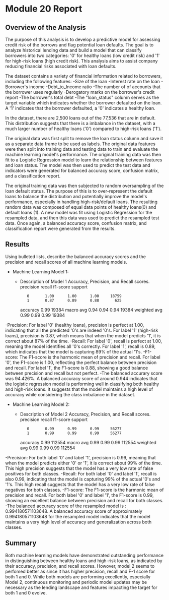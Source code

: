 # Module 20 Report 

## Overview of the Analysis

The purpose of this analysis is to develop a predictive model for assessing credit risk of the borrows and flag potential loan defaults. The goal is to analyze historical lending data and build a model that can classify borrowers into two categories: '0' for healthy loans (low credit risk) and '1' for high-risk loans (high credit risk). This analysis aims to assist company reducing financial risks associated with loan defaults.

The dataset  contains a variety of financial information related to borrowers, including the following features:
-Size of the loan
-Interest rate on the loan
-Borrower's income
-Debt_to_Income ratio
-The number of of accounts that the borrower uses regularly
-Derogatory marks on the borrower's credit report
-The borrower's total debt 
-The "loan_status" column serves as the target variable which indicates whether the borrower defaulted on the loan. A '1' indicates that the borrower defaulted, a '0' indicates a healthy loan.

In the dataset, there are 2,500 loans out of the 77,536 that are in default. This distribution suggests that there is a imbalance in the dataset, with a much larger number of healthy loans ('0') compared to high-risk loans ('1'). 


The original data was first split to remove the loan status column and save it as a separate data frame to be used as labels. The original data features were then split into training data and testing data to train and evaluate the machine learning model's performance.  The original training data was then fit to a Logistic Regression model to learn the relationship between features and loan status. The model was then used to predict the test data and indicators were generated for balanced accuracy score, confusion matrix, and a classification report. 

The original training data was then subjected to random oversampling of the loan default status. The purpose of this is to over-represent the default loans to balance the  distribution and potentially improve the model's performance, especially in handling high-risk/default loans. The resulting random data was composed of equal data points of healthy loans(0) and default loans (1). A new model was fit using Logistic Regression for the resampled data, and then this data was used to predict the resampled test data. Once again, a balanced accuracy score, confusion matrix, and classification report were generated from the results.


## Results

Using bulleted lists, describe the balanced accuracy scores and the precision and recall scores of all machine learning models.

* Machine Learning Model 1:
  * Description of Model 1 Accuracy, Precision, and Recall scores.
                  precision recall   f1-score   support

           0       1.00      1.00      1.00     18759
           1       0.87      0.89      0.88       625

    accuracy                           0.99     19384
   macro avg       0.94      0.94      0.94     19384
weighted avg       0.99      0.99      0.99     19384

-Precision: For label '0' (healthy loans), precision is perfect at 1.00, indicating that all the predicted '0's are indeed '0's. For label '1' (high-risk loans), precision is 0.87, which means that when the model predicts '1', it is correct about 87% of the time.
-Recall: For label '0', recall is perfect at 1.00, meaning the model identifies all '0's correctly. For label '1', recall is 0.89, which indicates that the model is capturing 89% of the actual '1's.
-F1-score: The F1-score is the harmonic mean of precision and recall. For label '0', the F1-score is 1.00, reflecting the perfect balance between precision and recall. For label '1', the F1-score is 0.88, showing a good balance between precision and recall but not perfect.
-The balanced accurary score was 94.426%. A balanced accuracy score of around 0.944 indicates that the logistic regression model is performing well in classifying both healthy and high-risk loans. It suggests that the model maintains a high level of accuracy while considering the class imbalance in the dataset.

* Machine Learning Model 2:
  * Description of Model 2 Accuracy, Precision, and Recall scores.
                precision    recall  f1-score   support

           0       0.99      0.99      0.99     56277
           1       0.99      0.99      0.99     56277

    accuracy                           0.99    112554
   macro avg       0.99      0.99      0.99    112554
weighted avg       0.99      0.99      0.99    112554

-Precision: For both label '0' and label '1', precision is 0.99, meaning that when the model predicts either '0' or '1', it is correct about 99% of the time. This high precision suggests that the model has a very low rate of false positives for both classes.
-Recall: For both label '0' and label '1', recall is also 0.99, indicating that the model is capturing 99% of the actual '0's and '1's. This high recall suggests that the model has a very low rate of false negatives for both classes.
-F1-score: The F1-score is the harmonic mean of precision and recall. For both label '0' and label '1', the F1-score is 0.99, showing an excellent balance between precision and recall for both classes.
-The balanced accuracy score of the resampled model is : 0.994180571103648. A balanced accuracy score of approximately 0.994180571103648 for the resampled model indicates that the model maintains a very high level of accuracy and generalization across both classes.
## Summary

Both machine learning models have demonstrated outstanding performance in distinguishing between healthy loans and high-risk loans, as indicated by their accuracy, precision, and recall scores. Howover, model 2 seems to perfomed better as since it has higher precision, recall and F-1 score for both 1 and 0. While both models are performing excellently, especially Model 2, continuous monitoring and periodic model updates may be necessary as the lending landscape and features impacting the target for both 1 and 0 evolve. 


